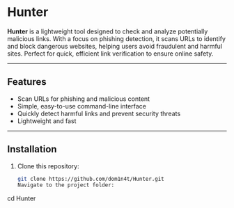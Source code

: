 # Hunter

**Hunter** is a lightweight tool designed to check and analyze potentially malicious links. With a focus on phishing detection, it scans URLs to identify and block dangerous websites, helping users avoid fraudulent and harmful sites. Perfect for quick, efficient link verification to ensure online safety.

---

## Features

- Scan URLs for phishing and malicious content
- Simple, easy-to-use command-line interface
- Quickly detect harmful links and prevent security threats
- Lightweight and fast

---

## Installation

1. Clone this repository:

   ```bash
   git clone https://github.com/dom1n4t/Hunter.git
   Navigate to the project folder:
cd Hunter
